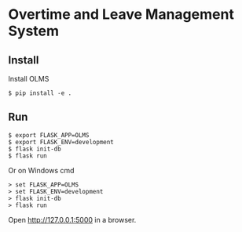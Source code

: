 Overtime and Leave Management System 
======



Install
-------

Install OLMS

    $ pip install -e .

Run
---

    $ export FLASK_APP=OLMS
    $ export FLASK_ENV=development
    $ flask init-db
    $ flask run

Or on Windows cmd

    > set FLASK_APP=OLMS
    > set FLASK_ENV=development
    > flask init-db
    > flask run

Open http://127.0.0.1:5000 in a browser.

